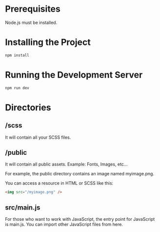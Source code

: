 # Prerequisites

Node.js must be installed.

# Installing the Project

```bash
npm install
```

# Running the Development Server

```bash
npm run dev
```

# Directories

## /scss
It will contain all your SCSS files.

## /public

It will contain all public assets.
Example: Fonts, Images, etc...

For example, the public directory contains an image named myimage.png.

You can access a resource in HTML or SCSS like this:

```html
<img src="/myimage.png" />
```

## src/main.js

For those who want to work with JavaScript, the entry point for JavaScript is main.js. You can import other JavaScript files from here.